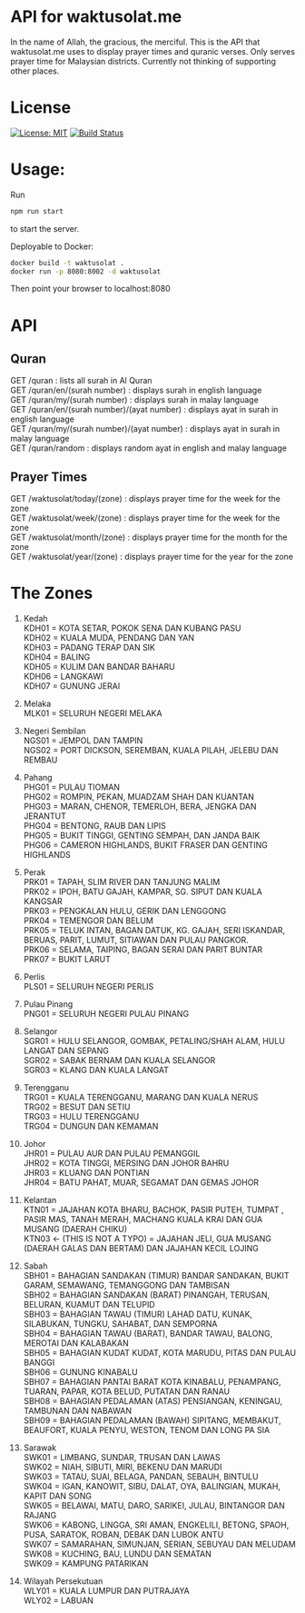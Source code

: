 # API for waktusolat.me

In the name of Allah, the gracious, the merciful.
This is the API that waktusolat.me uses to display prayer times and quranic verses. Only serves prayer time for Malaysian districts. Currently not thinking of supporting other places.

# License

[![License: MIT](https://img.shields.io/badge/License-MIT-yellow.svg)](https://opensource.org/licenses/MIT) [![Build Status](https://pipeline.calypsocloud.one/job/waktusolat.me-api/badge/icon)](https://pipeline.calypsocloud.one/job/waktusolat.me-api/)

# Usage:

Run

```bash
npm run start
```

to start the server.

Deployable to Docker:

```bash
docker build -t waktusolat .
docker run -p 8080:8002 -d waktusolat
```

Then point your browser to localhost:8080

# API

## Quran

GET /quran : lists all surah in Al Quran\
GET /quran/en/(surah number) : displays surah in english language\
GET /quran/my/(surah number) : displays surah in malay language\
GET /quran/en/(surah number)/(ayat number) : displays ayat in surah in english language\
GET /quran/my/(surah number)/(ayat number) : displays ayat in surah in malay language\
GET /quran/random : displays random ayat in english and malay language

## Prayer Times

GET /waktusolat/today/(zone) : displays prayer time for the week for the zone\
GET /waktusolat/week/(zone) : displays prayer time for the week for the zone\
GET /waktusolat/month/(zone) : displays prayer time for the month for the zone\
GET /waktusolat/year/(zone) : displays prayer time for the year for the zone

# The Zones

1. Kedah\
   KDH01 = KOTA SETAR, POKOK SENA DAN KUBANG PASU\
   KDH02 = KUALA MUDA, PENDANG DAN YAN\
   KDH03 = PADANG TERAP DAN SIK\
   KDH04 = BALING\
   KDH05 = KULIM DAN BANDAR BAHARU\
   KDH06 = LANGKAWI\
   KDH07 = GUNUNG JERAI

2. Melaka\
   MLK01 = SELURUH NEGERI MELAKA

3. Negeri Sembilan\
   NGS01 = JEMPOL DAN TAMPIN\
   NGS02 = PORT DICKSON, SEREMBAN, KUALA PILAH, JELEBU DAN REMBAU

4. Pahang\
   PHG01 = PULAU TIOMAN\
   PHG02 = ROMPIN, PEKAN, MUADZAM SHAH DAN KUANTAN\
   PHG03 = MARAN, CHENOR, TEMERLOH, BERA, JENGKA DAN JERANTUT\
   PHG04 = BENTONG, RAUB DAN LIPIS\
   PHG05 = BUKIT TINGGI, GENTING SEMPAH, DAN JANDA BAIK\
   PHG06 = CAMERON HIGHLANDS, BUKIT FRASER DAN GENTING HIGHLANDS

5. Perak\
   PRK01 = TAPAH, SLIM RIVER DAN TANJUNG MALIM\
   PRK02 = IPOH, BATU GAJAH, KAMPAR, SG. SIPUT DAN KUALA KANGSAR\
   PRK03 = PENGKALAN HULU, GERIK DAN LENGGONG\
   PRK04 = TEMENGOR DAN BELUM\
   PRK05 = TELUK INTAN, BAGAN DATUK, KG. GAJAH, SERI ISKANDAR, BERUAS, PARIT, LUMUT, SITIAWAN DAN PULAU PANGKOR.\
   PRK06 = SELAMA, TAIPING, BAGAN SERAI DAN PARIT BUNTAR\
   PRK07 = BUKIT LARUT

6. Perlis\
   PLS01 = SELURUH NEGERI PERLIS

7. Pulau Pinang\
   PNG01 = SELURUH NEGERI PULAU PINANG

8. Selangor\
   SGR01 = HULU SELANGOR, GOMBAK, PETALING/SHAH ALAM, HULU LANGAT DAN SEPANG\
   SGR02 = SABAK BERNAM DAN KUALA SELANGOR\
   SGR03 = KLANG DAN KUALA LANGAT

9. Terengganu\
   TRG01 = KUALA TERENGGANU, MARANG DAN KUALA NERUS\
   TRG02 = BESUT DAN SETIU\
   TRG03 = HULU TERENGGANU\
   TRG04 = DUNGUN DAN KEMAMAN

10. Johor\
    JHR01 = PULAU AUR DAN PULAU PEMANGGIL\
    JHR02 = KOTA TINGGI, MERSING DAN JOHOR BAHRU\
    JHR03 = KLUANG DAN PONTIAN\
    JHR04 = BATU PAHAT, MUAR, SEGAMAT DAN GEMAS JOHOR

11. Kelantan\
    KTN01 = JAJAHAN KOTA BHARU, BACHOK, PASIR PUTEH, TUMPAT , PASIR MAS, TANAH MERAH, MACHANG KUALA KRAI DAN GUA MUSANG (DAERAH CHIKU)\
    KTN03 <- (THIS IS NOT A TYPO) = JAJAHAN JELI, GUA MUSANG (DAERAH GALAS DAN BERTAM) DAN JAJAHAN KECIL LOJING

12. Sabah\
    SBH01 = BAHAGIAN SANDAKAN (TIMUR) BANDAR SANDAKAN, BUKIT GARAM, SEMAWANG, TEMANGGONG DAN TAMBISAN\
    SBH02 = BAHAGIAN SANDAKAN (BARAT) PINANGAH, TERUSAN, BELURAN, KUAMUT DAN TELUPID\
    SBH03 = BAHAGIAN TAWAU (TIMUR) LAHAD DATU, KUNAK, SILABUKAN, TUNGKU, SAHABAT, DAN SEMPORNA\
    SBH04 = BAHAGIAN TAWAU (BARAT), BANDAR TAWAU, BALONG, MEROTAI DAN KALABAKAN\
    SBH05 = BAHAGIAN KUDAT KUDAT, KOTA MARUDU, PITAS DAN PULAU BANGGI\
    SBH06 = GUNUNG KINABALU\
    SBH07 = BAHAGIAN PANTAI BARAT KOTA KINABALU, PENAMPANG, TUARAN, PAPAR, KOTA BELUD, PUTATAN DAN RANAU\
    SBH08 = BAHAGIAN PEDALAMAN (ATAS) PENSIANGAN, KENINGAU, TAMBUNAN DAN NABAWAN\
    SBH09 = BAHAGIAN PEDALAMAN (BAWAH) SIPITANG, MEMBAKUT, BEAUFORT, KUALA PENYU, WESTON, TENOM DAN LONG PA SIA

13. Sarawak\
    SWK01 = LIMBANG, SUNDAR, TRUSAN DAN LAWAS\
    SWK02 = NIAH, SIBUTI, MIRI, BEKENU DAN MARUDI\
    SWK03 = TATAU, SUAI, BELAGA, PANDAN, SEBAUH, BINTULU\
    SWK04 = IGAN, KANOWIT, SIBU, DALAT, OYA, BALINGIAN, MUKAH, KAPIT DAN SONG\
    SWK05 = BELAWAI, MATU, DARO, SARIKEI, JULAU, BINTANGOR DAN RAJANG\
    SWK06 = KABONG, LINGGA, SRI AMAN, ENGKELILI, BETONG, SPAOH, PUSA, SARATOK, ROBAN, DEBAK DAN LUBOK ANTU\
    SWK07 = SAMARAHAN, SIMUNJAN, SERIAN, SEBUYAU DAN MELUDAM\
    SWK08 = KUCHING, BAU, LUNDU DAN SEMATAN\
    SWK09 = KAMPUNG PATARIKAN

14. Wilayah Persekutuan\
    WLY01 = KUALA LUMPUR DAN PUTRAJAYA\
    WLY02 = LABUAN
